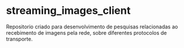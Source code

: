 # streaming_images_client
Repositorio criado para desenvolvimento de pesquisas relacionadas ao recebimento de imagens pela rede, sobre diferentes protocolos de transporte.
